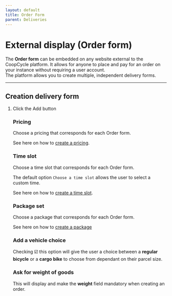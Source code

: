 ```yaml
---
layout: default
title: Order Form
parent: Deliveries
---
```


# External display (Order form)

<div class="alert mt-3 alert-info" role="alert">
The <strong>Order form</strong> can be embedded on any website external to the CoopCycle platform. It allows for anyone to place and pay for an order on your instance without requiring a user account.<br>
The platform allows you to create multiple, independent delivery forms.
</div>

---

## Creation delivery form

1. Click the <span class="badge badge-success"><i class="fa fa-plus"></i> Add</span> button
   ### **Pricing**
   Choose a pricing that corresponds for each Order form.

   See here on how to [create a pricing](/en/admin/deliveries/pricing/).
   ### **Time slot**
   Choose a time slot that corresponds for each Order form. 

   The default option `Choose a time slot` allows the user to select a custom time.

   See here on how to [create a time slot](/en/admin/deliveries/timeslots/).

   ### **Package set**
   Choose a package that corresponds for each Order form.

   See here on how to [create a package](/en/admin/deliveries/packages/)

   ### Add a vehicle choice
   Checking ☑️ this option will give the user a choice between a **regular bicycle** or a **cargo bike** to choose from dependant on their parcel size.

   ### Ask for weight of goods

   This will display and make the **weight** field mandatory when creating an order.
